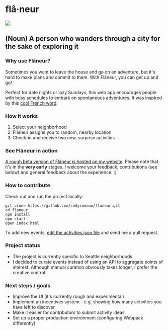 # flâ·neur
![](https://www.theparisreview.org/blog/wp-content/uploads/2013/10/le_flaneur_by_spenot-large.jpg)
## (Noun) A person who wanders through a city for the sake of exploring it

### Why use Flâneur?

Sometimes you want to leave the house and go on an adventure, but it's hard to make plans and commit to them. With Flâneur, you can get up and go!

Perfect for date nights or lazy Sundays, this web app encourages people with busy schedules to embark on spontaneous adventures. It was inspired by this [cool French word](https://www.theparisreview.org/blog/2013/10/17/in-praise-of-the-flaneur/).

### How it works

1. Select your neighborhood
2. Flâneur assigns you to random, nearby location
3. Check-in and receive two new, surprise activities

### See Flâneur in action

[A rough beta version of Flâneur is hosted on my website](http://codyromano.com:8081/flaneur-web/). Please note that it's in the **very early** stages. I welcome your feedback, contributions (see below) and general feedback about the experience. :)

### How to contribute

Check out and run the project locally: 
```
git clone https://github.com/codyromano/flaneur.git
cd flaneur
npm install
npm start
open index.html
```
To add new events, [edit the activities.json file](https://github.com/codyromano/flaneur/blob/master/src/data/activities.json) and send me a pull request.

### Project status

- The project is currently specific to Seattle neighborhoods
- I decided to curate events instead of using an API to aggregate points of interest. Although manual curation obviously takes longer, I prefer the creative control.

### Next steps / goals

- Improve the UI (it's currently rough and experimental)
- Implement an incentives system - e.g. showing how many activities you have left to discover
- Make it easier for contributors to submit activity ideas
- Set up a proper production environment (configuring Webpack differently)
